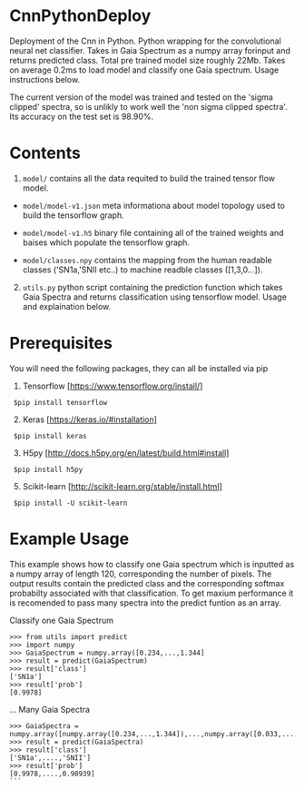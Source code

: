 # CnnPythonDeploy
Deployment of the Cnn in Python. Python wrapping for the convolutional neural net classifier. Takes in Gaia Spectrum as a numpy array forinput and returns predicted class. Total pre trained model size roughly 22Mb. Takes on average 0.2ms to load model and classify one Gaia spectrum. Usage instructions below. 

The current version of the model was trained and tested on the 'sigma clipped' spectra, so is unlikly to work well the 'non sigma clipped spectra'. Its accuracy on the test set is 98.90%.

# Contents

1. `model/` contains all the data requited to build the trained tensor
    flow model.

* `model/model-v1.json` meta informationa about model topology used to build the tensorflow graph.

* `model/model-v1.h5` binary file containing all of the trained weights and baises which populate the tensorflow graph.

* `model/classes.npy` contains the mapping from the human readable classes ('SN1a,'SNII etc..) to machine readble classes ([1,3,0...]).

2.  `utils.py` python script containing the prediction function which takes Gaia Spectra and returns classification using tensorflow model. Usage and explaination below.
 
# Prerequisites

You will need the following packages, they can all be installed via pip

1. Tensorflow  [https://www.tensorflow.org/install/]

``` $pip install tensorflow```

2. Keras [https://keras.io/#installation]

``` $pip install keras```

3. H5py [http://docs.h5py.org/en/latest/build.html#install]

``` $pip install h5py```

5. Scikit-learn [http://scikit-learn.org/stable/install.html]

``` $pip install -U scikit-learn```

# Example Usage

This example shows how to classify one Gaia spectrum which is inputted as a numpy array of length 120,
corresponding the number of pixels. The output results contain the predicted class and the corresponding
softmax probabilty associated with that classification. To get
maxium performance it is recomended to pass many spectra into the predict funtion as an array.

Classify one Gaia Spectrum

```
>>> from utils import predict
>>> import numpy
>>> GaiaSpectrum = numpy.array([0.234,...,1.344]
>>> result = predict(GaiaSpectrum)
>>> result['class']
['SN1a']
>>> result['prob']
[0.9978]
```

... Many Gaia Spectra

````
>>> GaiaSpectra = numpy.array([numpy.array([0.234,...,1.344]),...,numpy.array([0.033,....,0.334]))
>>> result = predict(GaiaSpectra)
>>> result['class']
['SN1a',....,'SNII']
>>> result['prob']
[0.9978,....,0.98939]
```

